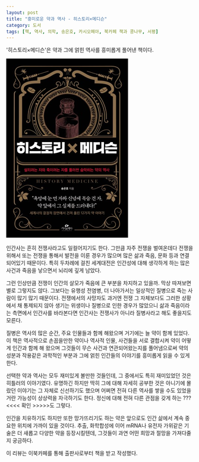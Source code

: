 ```yaml
---
layout: post
title: "흥미로운 약과 역사 - 히스토리×메디슨"
category: 도서
tags: [책, 역사, 의학, 송은호, 카시오페아, 북카페 책과 콩나무, 서평]
---
```


'히스토리×메디슨'은
약과 그에 얽힌 역사를 흥미롭게 풀어낸 책이다.

![표지](/images/history-x-medicine-book-h480.jpg)

인간사는 흔히 전쟁사라고도 일컬어지기도 한다.
그만큼 자주 전쟁을 벌여온데다
전쟁을 위해서 또는 전쟁을 통해서 발전을 이룬 경우가 많으며
많은 삶과 죽음, 문화 등과 연결되어있기 때문이다.
특히 두차례에 걸친 세계대전은 인간성에 대해 생각하게 하는 많은 사건과 죽음을 낳으면서 뇌리에 깊게 남았다.

그런 인상만큼 전쟁이 인간의 살모가 죽음에 큰 부분을 차지하고 있을까.
막상 따져보면 별로 그렇지도 않다.
그보다는 유행성 전염병, 더 나아가서는 일상적인 질병으로 죽는 사람이 많기 많기 때문이다.
전쟁에서의 사망자도 과거엔 전쟁 그 자체보다도 그러한 상황에서 채 통제되지 않아 생기는 위생이나 질병으로 인한 경우가 많았으니
삶과 죽음이라는 측면에서 인간사를 바라본다면
인간사는 전쟁사가 아니라 질병사라고 해도 좋을지도 모른다.

질병은 역사의 많은 순간, 주요 인물들과 함께 해왔으며 거기에는 늘 약이 함께 있었다.
이 책은 역사적으로 손꼽을만한 약이나 역사적 인물, 사건들을 서로 결합시켜
약이 어떻게 인간과 함께 해 왔으며
그것들이 무슨 사건과 연관되어왔는지를 풀어냄으로써
약의 성분과 작용같은 과학적인 부분과
그에 얽힌 인간들의 이야기를 흥미롭게 읽을 수 있게 한다.

선택한 약과 역사는 모두 재미있게 볼만한 것들인데,
그 중에서도 특히 재미있었던 것은 히틀러의 이야기였다.
유명하긴 하지만 딱히 그에 대해 자세히 공부한 것은 아니기에 몰랐던 이야기는 그 자체로 신선하기도 했으며
어쩌면 전혀 다른 역사를 쌓을 수도 있었을 거란 가능성이 상상력을 자극하기도 한다.
정신에 대해 전혀 다른 관점을 갖게 하는 ??? <<<< 확인 >>>>>도 그렇다.

인간을 치유하기도 하지만 또한 망가뜨리기도 하는 약은
앞으로도 인간 삶에서 계속 중요한 위치에 가까이 있을 것이다.
추출, 화학합성에 이어 mRNA나 유전자 가위같은 기술은 더 새롭고 다양한 약을 등장시킬텐데,
그것들이 과연 어떤 희망과 절망을 가져다줄지 궁금하다.



<div class="im im-info">
이 리뷰는 이북카페를 통해 출판사로부터 책을 받고 작성했다.
</div>
